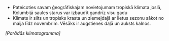 <ul>
	<li>Pateicoties savam ģeogrāfiskajam novietojumam tropiskā klimata joslā, Kolumbijā saules starus var izbaudīt gandrīz visu gadu</li>
	<li>Klimats ir silts un tropisks krasta un ziemeļdaļā ar lietus sezonu sākot no maija līdz novembrim. Vēsāks ir augstienes daļā un auksts kalnos.</li>
</ul>

*[Parādās klimatogramma]*
